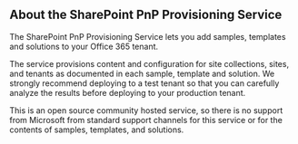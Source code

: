## About the SharePoint PnP Provisioning Service

The SharePoint PnP Provisioning Service lets you add samples, templates and solutions to your Office 365 tenant.

The service provisions content and configuration for site collections, sites, and tenants as documented in each sample, template and solution. We strongly recommend deploying to a test tenant so that you can carefully analyze the results before deploying to your production tenant.

This is an open source community hosted service, so there is no support from Microsoft from standard support channels for this service or for the contents of samples, templates, and solutions.